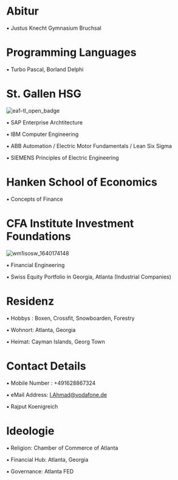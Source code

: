 # Abitur

▪︎ Justus Knecht Gymnasium Bruchsal 

# Programming Languages

▪︎ Turbo Pascal, Borland Delphi

# St. Gallen HSG

![ea1-tl_open_badge](https://user-images.githubusercontent.com/95079463/151658291-bc2de3cf-efd4-4f38-bf4a-dde187391570.png)

▪︎ SAP Enterprise Archtitecture

▪︎ IBM Computer Engineering

▪︎ ABB Automation / Electric Motor Fundamentals / Lean Six Sigma

▪︎ SIEMENS Principles of Electric Engineering

# Hanken School of Economics

▪︎ Concepts of Finance

# CFA Institute Investment Foundations

![wm1isosw_1640174148](https://user-images.githubusercontent.com/95079463/151157248-4fa7d6fe-7dc8-4cd3-a9e1-3263252d3028.png)

▪︎ Financial Engineering

▪︎ Swiss Equity Portfolio in Georgia, Atlanta (Industrial Companies)

# Residenz 

▪︎ Hobbys : Boxen, Crossfit, Snowboarden, Forestry 

▪︎ Wohnort: Atlanta, Georgia

▪︎ Heimat: Cayman Islands, Georg Town 


# Contact Details 

▪︎ Mobile Number : +491628867324

▪︎ eMail Address: I.Ahmad@vodafone.de 

▪︎ Rajput Koenigreich 

# Ideologie

▪︎ Religion: Chamber of Commerce of Atlanta 

▪︎ Financial Hub: Atlanta, Georgia

▪︎ Governance: Atlanta FED
